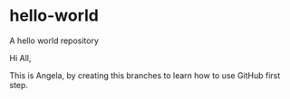 # hello-world
A hello world repository

Hi All,

This is Angela, by creating this branches to learn how to use GitHub first step.
